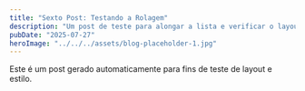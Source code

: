 ```yaml
---
title: "Sexto Post: Testando a Rolagem"
description: "Um post de teste para alongar a lista e verificar o layout."
pubDate: "2025-07-27"
heroImage: "../../../assets/blog-placeholder-1.jpg"
---
```


Este é um post gerado automaticamente para fins de teste de layout e estilo.
